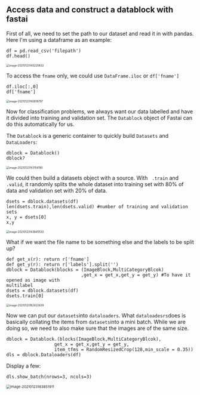 ## Access data and construct a datablock with fastai

First of all, we need to set the path to our dataset and read it in with pandas. Here I'm using a dataframe as an example:

```
df = pd.read_csv('filepath')
df.head()
```

<img src="C:\Users\richa\AppData\Roaming\Typora\typora-user-images\image-20210123140220632.png" alt="image-20210123140220632" style="zoom: 50%;" />

To access the `fname` only, we could use `DataFrame.iloc` or `df['fname']`

```
df.iloc[:,0]
df['fname']
```

<img src="C:\Users\richa\AppData\Roaming\Typora\typora-user-images\image-20210123140818797.png" alt="image-20210123140818797" style="zoom:50%;" />

Now for classification problems, we always want our data labelled and have it divided into training and validation set. The `Datablock` object of Fastai can do this automatically for us.

The `Datablock` is a generic container to quickly build `Datasets` and `DataLoaders`:

```
dblock = Datablock()
dblock?
```

<img src="C:\Users\richa\AppData\Roaming\Typora\typora-user-images\image-20210123143154190.png" alt="image-20210123143154190" style="zoom:50%;" />

We could then build a datasets object with a source. With ` .train` and `.valid`, it randomly splits the whole dataset into training set with 80% of data and validation set with 20% of data.

```
dsets = dblock.datasets(df)
len(dsets.train),len(dsets.valid) #number of training and validation sets
x, y = dsets[0]
x,y
```

<img src="C:\Users\richa\AppData\Roaming\Typora\typora-user-images\image-20210123143845530.png" alt="image-20210123143845530" style="zoom:50%;" />

What if we want the file name to be something else and the labels to be split up?

```
def get_x(r): return r['fname']
def get_y(r): return r['labels'].split('')
dblock = Datablock(blocks = (ImageBlock,MultiCategoryBlcok)
							,get_x = get_x,get_y = get_y) #To have it opened as image with 																multilabel
dsets = dblock.datasets(df)
dsets.train[0]
```

<img src="C:\Users\richa\AppData\Roaming\Typora\typora-user-images\image-20210123162422439.png" alt="image-20210123162422439" style="zoom:50%;" />

Now we can put our `datasets`into `dataloaders`. What `dataloadesrs`does is basically collating the items from `datasets`into a mini batch. While we are doing so, we need to also make sure that the images are of the same size.

```
dblock = Datablock.(blocks(ImageBlock,MultiCategoryBlcok),
				  get_x = get_x,get_y = get_y,
				  item_tfms = RandomResizedCrop(128,min_scale = 0.35))
dls = dblock.Dataloaders(df)
```

Display a few:

```
dls.show_batch(nrows=3, ncols=3)
```

<img src="C:\Users\richa\AppData\Roaming\Typora\typora-user-images\image-20210123163851911.png" alt="image-20210123163851911" style="zoom:67%;" />